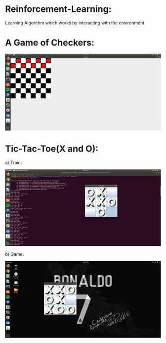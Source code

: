 # Reinforcement-Learning:
Learning Algorithm which works by interacting with the environment

# A Game of Checkers:

![](https://github.com/Ojaswy/Reinforcement-Learning/blob/master/Checkers/checkers.png)

# Tic-Tac-Toe(X and O):
a) Train:

![](https://github.com/Ojaswy/Reinforcement-Learning/blob/master/Tic-Tac-Toe/XO%20train.png)

b) Game:
 
![](https://github.com/Ojaswy/Reinforcement-Learning/blob/master/Tic-Tac-Toe/XO%20play.png)
 

